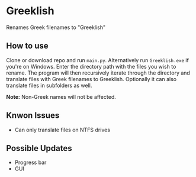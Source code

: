 # Greeklish
Renames Greek filenames to "Greeklish"

## How to use
Clone or download repo and run `main.py`. Alternatively run `Greeklish.exe` if you're on Windows.
Enter the directory path with the files you wish to rename. The program will then recursively iterate through the directory
and translate files with Greek filenames to Greeklish. Optionally it can also translate files in subfolders as well. 

**Note:** Non-Greek names will not be affected.

## Knwon Issues
* Can only translate files on NTFS drives

## Possible Updates
* Progress bar
* GUI


